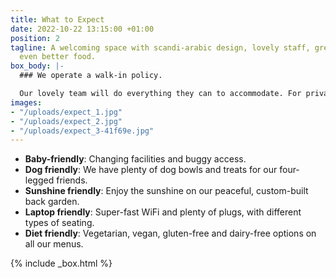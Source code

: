 ```yaml
---
title: What to Expect
date: 2022-10-22 13:15:00 +01:00
position: 2
tagline: A welcoming space with scandi-arabic design, lovely staff, great drinks and
  even better food.
box_body: |-
  ### We operate a walk-in policy.

  Our lovely team will do everything they can to accommodate. For private parties or events, please get in touch.
images:
- "/uploads/expect_1.jpg"
- "/uploads/expect_2.jpg"
- "/uploads/expect_3-41f69e.jpg"
---
```


* **Baby-friendly**: Changing facilities and buggy access.
* **Dog friendly**: We have plenty of dog bowls and treats for our four-legged friends.
* **Sunshine friendly**: Enjoy the sunshine on our peaceful, custom-built back garden.
* **Laptop friendly**: Super-fast WiFi and plenty of plugs, with different types of seating.
* **Diet friendly**: Vegetarian, vegan, gluten-free and dairy-free options on all our menus.

{% include _box.html %}
